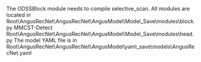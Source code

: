 The ODSSBlock module needs to compile selective_scan.
All modules are located in  Root\AngusRecNet\AngusRecNet\AngusModel\Model_Save\modules\block.py
MMCST-Detect Root\AngusRecNet\AngusRecNet\AngusModel\Model_Save\modules\head.py
The model YAML file is in Root\AngusRecNet\AngusRecNet\AngusModel\yaml_save\models\AngusRecNet.yaml
